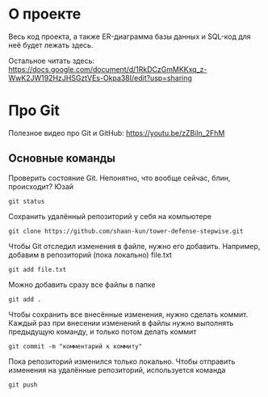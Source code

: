 # О проекте

Весь код проекта, а также ER-диаграмма базы данных и SQL-код для неё будет лежать здесь.

Остальное читать здесь: https://docs.google.com/document/d/1RkDCzGmMKKxq_z-WwK2JW192HzJHSGztVEs-Okpa38I/edit?usp=sharing

# Про Git

Полезное видео про Git и GitHub: https://youtu.be/zZBiln_2FhM

## Основные команды

Проверить состояние Git. Непонятно, что вообще сейчас, блин, происходит? Юзай

    git status

Сохранить удалённый репозиторий у себя на компьютере

    git clone https://github.com/shaan-kun/tower-defense-stepwise.git

Чтобы Git отследил изменения в файле, нужно его добавить. Например, добавим в репозиторий (пока локально) file.txt

    git add file.txt

Можно добавить сразу все файлы в папке

    git add .

Чтобы сохранить все внесённые изменения, нужно сделать коммит. Каждый раз при внесении изменений в файлы нужно выполнять предыдущую команду, и только потом делать коммит

    git commit -m "комментарий к коммиту"

Пока репозиторий изменился только локально. Чтобы отправить изменения на удалённые репозиторий, используется команда

    git push
